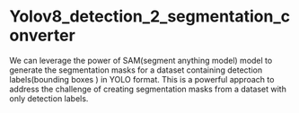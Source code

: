 # Yolov8_detection_2_segmentation_converter  

  We can leverage the power of SAM(segment anything model) model to generate the segmentation masks for a dataset containing detection labels(bounding boxes ) in YOLO format. This is a powerful approach to address the challenge of creating segmentation masks from a dataset with only detection labels.
